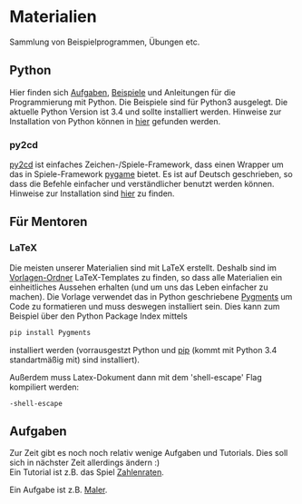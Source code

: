 # Materialien
Sammlung von Beispielprogrammen, Übungen etc.

## Python  
Hier finden sich [Aufgaben](Python/Aufgaben), [Beispiele](Python/Beispiele) und Anleitungen für die Programmierung mit Python. Die Beispiele sind für Python3 ausgelegt. Die aktuelle Python Version ist 3.4 und sollte installiert werden.
Hinweise zur Installation von Python können in [hier](Installation/installation_python.pdf) gefunden werden.
### py2cd  
[py2cd](Python/py2cd) ist einfaches Zeichen-/Spiele-Framework, dass einen Wrapper um das in Spiele-Framework [pygame](https://pygame.org) bietet. Es ist auf Deutsch geschrieben, so dass die Befehle einfacher und verständlicher benutzt werden können.
Hinweise zur Installation sind [hier](Installation/installation_pygame.pdf) zu finden.


## Für Mentoren

### LaTeX
Die meisten unserer Materialien sind mit LaTeX erstellt. Deshalb sind im [Vorlagen-Ordner](Vorlagen) LaTeX-Templates zu finden, so dass alle Materialien ein einheitliches Aussehen erhalten (und um uns das Leben einfacher zu machen).
Die Vorlage verwendet das in Python geschriebene [Pygments](http://pygments.org/) um Code zu formatieren und muss deswegen installiert sein. Dies kann zum Beispiel über den Python Package Index mittels
```python
pip install Pygments
```
installiert werden (vorrausgestzt Python und [pip](https://pip.pypa.io/en/latest/installing.html) (kommt mit Python 3.4 standartmäßig mit) sind installiert).  

Außerdem muss Latex-Dokument dann mit dem 'shell-escape' Flag kompiliert werden:
```
-shell-escape
```


## Aufgaben
Zur Zeit gibt es noch noch relativ wenige Aufgaben und Tutorials. Dies soll sich in nächster Zeit allerdings ändern :)  
Ein Tutorial ist z.B. das Spiel [Zahlenraten](Python/Aufgaben/zahlenraten.pdf).  

Ein Aufgabe ist z.B. [Maler](Python/Aufgaben/maler.pdf).
